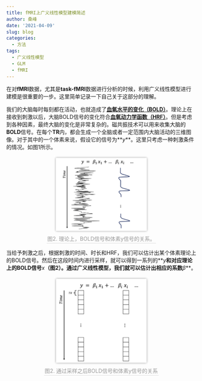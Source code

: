 ```yaml
---
title: fMRI上广义线性模型建模简述
author: 桑峰
date: '2021-04-09'
slug: blog
categories:
  - 方法
tags:
  - 广义线性模型
  - GLM
  - fMRI
---
```



在对**fMRI**数据，尤其是**task-fMRI**数据进行分析的时候，利用广义线性模型进行建模是很重要的一步。这里简单记录一下自己关于这部分的理解。

我们的大脑每时每刻都在活动，也就造成了<u>**血氧水平的变化（BOLD）**</u>。理论上在接收到刺激以后，大脑BOLD信号的变化符合<u>**血氧动力学函数（HRF）**</u>。但是考虑到各种因素，最终大脑的变化是非常复杂的。磁共振技术可以用来收集大脑的**BOLD**信号。在每个**TR**内，都会生成一个全脑或者一定范围内大脑活动的三维图像。对于其中的一个体素来说，假设它的信号为**$y$**。这里只考虑一种刺激条件的情况。如图1所示。

<center>
    <img style="width:50%;" 
    src="index.assets/1543711-20200921120755906-920246107.png">
    <br>
    <div style="color:orange; border-bottom: 1px solid #d9d9d9;
    display: inline-block;
    color: #999;
    padding: 2px;">图2. 理论上，BOLD信号和体素y信号的关系。</div>
</center>

当给予刺激之后，根据刺激的时间、时长和HRF，我们可以估计出某个体素理论上的BOLD信号。然后在这段时间内进行采样，就可以得到一系列的**$y$**和对应理论上的BOLD信号**$x$**（图2）。通过广义线性模型，我们就可以估计出相应的系数**$\beta$**。

<center>
    <img style="width:50%;" 
    src="index.assets/1543711-20200921120811421-347078361.png">
    <br>
    <div style="color:orange; border-bottom: 1px solid #d9d9d9;
    display: inline-block;
    color: #999;
    padding: 2px;">图2. 通过采样之后BOLD信号和体素y信号的关系</div>
</center>
